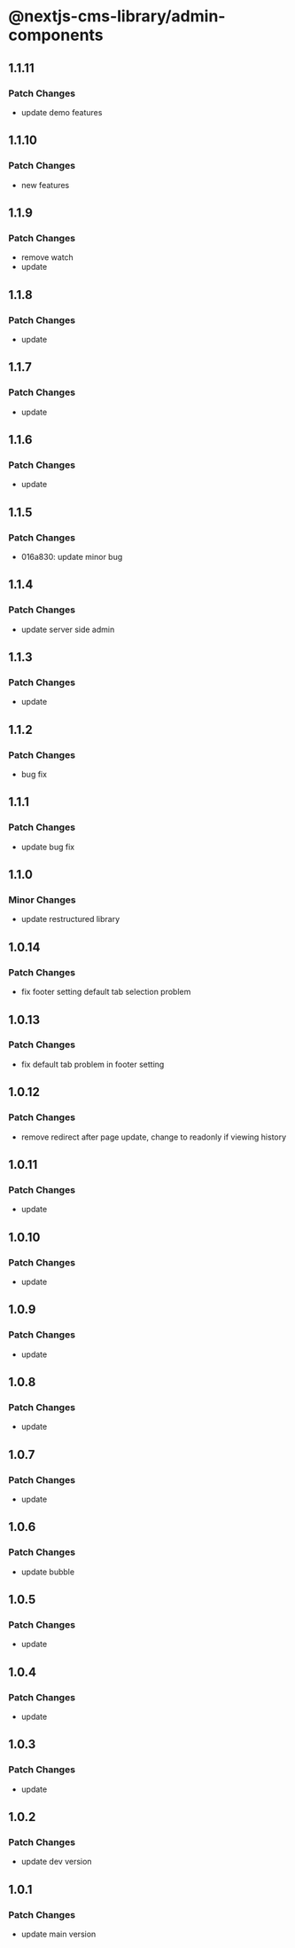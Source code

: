 # @nextjs-cms-library/admin-components

## 1.1.11

### Patch Changes

- update demo features

## 1.1.10

### Patch Changes

- new features

## 1.1.9

### Patch Changes

- remove watch
- update

## 1.1.8

### Patch Changes

- update

## 1.1.7

### Patch Changes

- update

## 1.1.6

### Patch Changes

- update

## 1.1.5

### Patch Changes

- 016a830: update minor bug

## 1.1.4

### Patch Changes

- update server side admin

## 1.1.3

### Patch Changes

- update

## 1.1.2

### Patch Changes

- bug fix

## 1.1.1

### Patch Changes

- update bug fix

## 1.1.0

### Minor Changes

- update restructured library

## 1.0.14

### Patch Changes

- fix footer setting default tab selection problem

## 1.0.13

### Patch Changes

- fix default tab problem in footer setting

## 1.0.12

### Patch Changes

- remove redirect after page update, change to readonly if viewing history

## 1.0.11

### Patch Changes

- update

## 1.0.10

### Patch Changes

- update

## 1.0.9

### Patch Changes

- update

## 1.0.8

### Patch Changes

- update

## 1.0.7

### Patch Changes

- update

## 1.0.6

### Patch Changes

- update bubble

## 1.0.5

### Patch Changes

- update

## 1.0.4

### Patch Changes

- update

## 1.0.3

### Patch Changes

- update

## 1.0.2

### Patch Changes

- update dev version

## 1.0.1

### Patch Changes

- update main version
